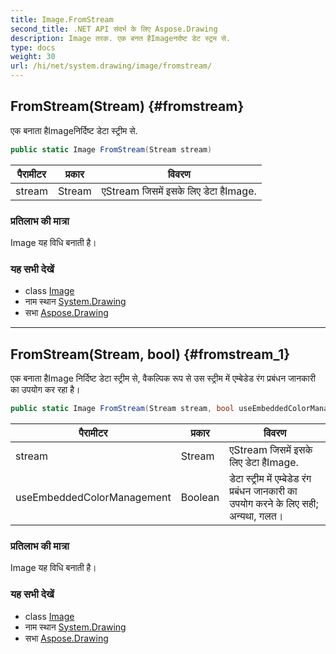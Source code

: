 ```yaml
---
title: Image.FromStream
second_title: .NET API संदर्भ के लिए Aspose.Drawing
description: Image तरक. एक बनत हैImageनर्दष्ट डेट स्ट्रम से.
type: docs
weight: 30
url: /hi/net/system.drawing/image/fromstream/
---
```

## FromStream(Stream) {#fromstream}

एक बनाता हैImageनिर्दिष्ट डेटा स्ट्रीम से.

```csharp
public static Image FromStream(Stream stream)
```

| पैरामीटर | प्रकार | विवरण |
| --- | --- | --- |
| stream | Stream | एStream जिसमें इसके लिए डेटा हैImage. |

### प्रतिलाभ की मात्रा

Image यह विधि बनाती है।

### यह सभी देखें

* class [Image](../)
* नाम स्थान [System.Drawing](../../image/)
* सभा [Aspose.Drawing](../../../)

---

## FromStream(Stream, bool) {#fromstream_1}

एक बनाता हैImage निर्दिष्ट डेटा स्ट्रीम से, वैकल्पिक रूप से उस स्ट्रीम में एम्बेडेड रंग प्रबंधन जानकारी का उपयोग कर रहा है।

```csharp
public static Image FromStream(Stream stream, bool useEmbeddedColorManagement)
```

| पैरामीटर | प्रकार | विवरण |
| --- | --- | --- |
| stream | Stream | एStream जिसमें इसके लिए डेटा हैImage. |
| useEmbeddedColorManagement | Boolean | डेटा स्ट्रीम में एम्बेडेड रंग प्रबंधन जानकारी का उपयोग करने के लिए सही; अन्यथा, गलत। |

### प्रतिलाभ की मात्रा

Image यह विधि बनाती है।

### यह सभी देखें

* class [Image](../)
* नाम स्थान [System.Drawing](../../image/)
* सभा [Aspose.Drawing](../../../)



